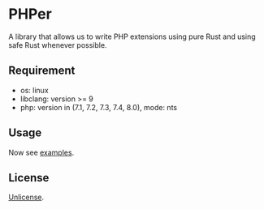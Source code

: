 # PHPer

A library that allows us to write PHP extensions using pure Rust and using safe Rust whenever possible.

## Requirement

- os: linux
- libclang: version >= 9
- php: version in (7.1, 7.2, 7.3, 7.4, 8.0), mode: nts

## Usage

Now see [examples](examples).

## License

[Unlicense](LICENSE).
